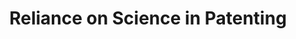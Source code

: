 ---
layout: default
layout: default
layout: default
layout: default
api_or_bulk_downloads: Bulk
citation: "\n@misc{marx_reliance_2019,\n\ttitle = {Reliance on {Science} in {Patenting}},\n\turl
  = {https://zenodo.org/record/3575146},\n\tabstract = {This contains citations from
  the front pages of worldwide patents to articles in he Microsoft Academic Graph
  (MAG) from 1800-2018. Questions \\& feedback to support@relianceonscience.org.  If
  you use the data, please cite these two papers: for the dataset of citations: Marx,
  Matt and Aaron Fuegi, \"Reliance on Science: Worldwide Front-Page Patent Citations
  to Scientific Articles\" (https://papers.ssrn.com/sol3/papers.cfm?abstract\\_id=3331686). 
  for the articles: Sinha, A, et al. 2015. Overview of Microsoft Academic Service
  (MAS) and Applications. In Proceedings of the 24th International Conference on World
  Wide Web (WWW ’15 Companion). ACM, New York, NY, USA, 243-246. The files below are
  described in \\_datadescription.pdf but here is a brief summary: \\_pcs.tsv, contains
  the patent citations to science. Fields are tab-separated. Each citation to science
  has the patent number, MAG ID, applicant/examiner indicator, and a confidence score
  (1-10).  \\_pcs\\_pubmed.tsv, is a PubMed-specific match currently limited to USPTO
  patents. \\_pcs\\_bodytextbeta.tsv is a preliminary release also containing citations
  from the body text of USPTO patents since 1836. This adds a field indicating whether
  the citation appeared on the front page, in the body text, or in both. The remaining
  files redistribute the 1/1/2019 release of the Microsoft Academic Graph, carving
  up the original files into smaller, variable-specific files. There are also some
  extensions including journal impact factor and high-level technical classifications.
  Source code is available at https://github.com/mattmarx/reliance\\_on\\_science.},\n\turldate
  = {2021-10-20},\n\tpublisher = {Zenodo},\n\tauthor = {Marx, Matt and Fuegi, Aaron},\n\tmonth
  = dec,\n\tyear = {2019},\n\tdoi = {10.5281/zenodo.3575146},\n\tnote = {Type: dataset},\n\tkeywords
  = {innovation, patenting, science, citation},\n}\n"
code: https://github.com/mattmarx/reliance_on_science
description: 'This contains citations from the front pages of worldwide patents to
  articles in the Microsoft Academic Graph (MAG) from 1800-2018. '
documentation: https://zenodo.org/record/4235193#.X6Fgb5CSm38
doi: 'DOI: 10.5281/zenodo.3575146

  Type: dataset'
error_metrics: 'Yes'
layout: default
location: https://zenodo.org/record/3575146
record_creation_timestamp: 10/20/2021, 11:52:19
shortname: rons4
tags: innovation, patenting, science, citation, error, margins
terms_of_use: Open Data Commons Attribution License v1.0
timeframe: 1834-2019
title: Reliance on Science in Patenting
uuid: 2b9b151d-c1cb-4a8f-9222-ca1b860ca5f7
versioning: 'Yes'
---